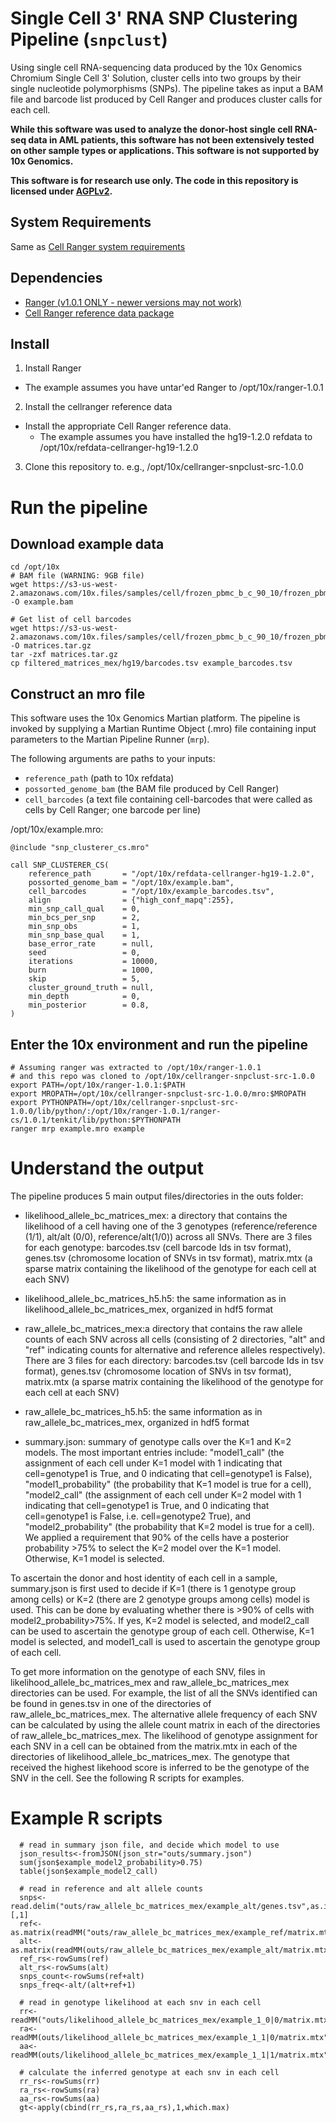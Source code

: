 # Single Cell 3' RNA SNP Clustering Pipeline (`snpclust`)

Using single cell RNA-sequencing data produced by the 10x Genomics Chromium Single Cell 3' Solution, cluster cells into two groups by their single nucleotide polymorphisms (SNPs). The pipeline takes as input a BAM file and barcode list produced by Cell Ranger and produces cluster calls for each cell.

**While this software was used to analyze the donor-host single cell RNA-seq data in AML patients, this software has not been extensively tested on other sample types or applications. This software is not supported by 10x Genomics.**

**This software is for research use only. The code in this repository is licensed under [AGPLv2](http://www.affero.org/agpl2.html).**

## System Requirements
Same as [Cell Ranger system requirements](https://support.10xgenomics.com/single-cell/software/overview/system-requirements)

## Dependencies
- [Ranger (v1.0.1 ONLY - newer versions may not work)](https://support.10xgenomics.com/developers/software)
- [Cell Ranger reference data package](https://support.10xgenomics.com/single-cell/software/downloads/latest)

## Install
1. Install Ranger
  * The example assumes you have untar'ed Ranger to /opt/10x/ranger-1.0.1

2. Install the cellranger reference data
  - Install the appropriate Cell Ranger reference data.
    * The example assumes you have installed the hg19-1.2.0 refdata to /opt/10x/refdata-cellranger-hg19-1.2.0

3. Clone this repository to. e.g., /opt/10x/cellranger-snpclust-src-1.0.0


# Run the pipeline

## Download example data
```
cd /opt/10x
# BAM file (WARNING: 9GB file)
wget https://s3-us-west-2.amazonaws.com/10x.files/samples/cell/frozen_pbmc_b_c_90_10/frozen_pbmc_b_c_90_10_possorted_genome_bam.bam -O example.bam

# Get list of cell barcodes
wget https://s3-us-west-2.amazonaws.com/10x.files/samples/cell/frozen_pbmc_b_c_90_10/frozen_pbmc_b_c_90_10_filtered_gene_bc_matrices.tar.gz -O matrices.tar.gz
tar -zxf matrices.tar.gz
cp filtered_matrices_mex/hg19/barcodes.tsv example_barcodes.tsv
```

## Construct an mro file
This software uses the 10x Genomics Martian platform. The pipeline is invoked by supplying a Martian Runtime Object (.mro) file containing input parameters to the Martian Pipeline Runner (`mrp`).

The following arguments are paths to your inputs:
- `reference_path` (path to 10x refdata)
- `possorted_genome_bam` (the BAM file produced by Cell Ranger)
- `cell_barcodes` (a text file containing cell-barcodes that were called as cells by Cell Ranger; one barcode per line)

/opt/10x/example.mro:
```
@include "snp_clusterer_cs.mro"

call SNP_CLUSTERER_CS(
    reference_path       = "/opt/10x/refdata-cellranger-hg19-1.2.0",
    possorted_genome_bam = "/opt/10x/example.bam",
    cell_barcodes        = "/opt/10x/example_barcodes.tsv",
    align                = {"high_conf_mapq":255},
    min_snp_call_qual    = 0,
    min_bcs_per_snp      = 2,
    min_snp_obs          = 1,
    min_snp_base_qual    = 1,
    base_error_rate      = null,
    seed                 = 0,
    iterations           = 10000,
    burn                 = 1000,
    skip                 = 5,
    cluster_ground_truth = null,
    min_depth            = 0,
    min_posterior        = 0.8,
)
```

## Enter the 10x environment and run the pipeline
```
# Assuming ranger was extracted to /opt/10x/ranger-1.0.1
# and this repo was cloned to /opt/10x/cellranger-snpclust-src-1.0.0
export PATH=/opt/10x/ranger-1.0.1:$PATH
export MROPATH=/opt/10x/cellranger-snpclust-src-1.0.0/mro:$MROPATH
export PYTHONPATH=/opt/10x/cellranger-snpclust-src-1.0.0/lib/python/:/opt/10x/ranger-1.0.1/ranger-cs/1.0.1/tenkit/lib/python:$PYTHONPATH
ranger mrp example.mro example
```

# Understand the output

The pipeline produces 5 main output files/directories in the outs folder:

- likelihood_allele_bc_matrices_mex: a directory that contains the likelihood of a cell having one of the 3 genotypes (reference/reference  (1/1), alt/alt (0/0), reference/alt(1/0)) across all SNVs. There are 3 files for each genotype: barcodes.tsv (cell barcode Ids in tsv format), genes.tsv (chromosome location of SNVs in tsv format), matrix.mtx (a sparse matrix containing the likelihood of the genotype for each cell at each SNV)

- likelihood_allele_bc_matrices_h5.h5: the same information as in likelihood_allele_bc_matrices_mex, organized in hdf5 format

- raw_allele_bc_matrices_mex:a directory that contains the raw allele counts of each SNV across all cells (consisting of 2 directories, "alt" and "ref" indicating counts for alternative and reference alleles respectively). There are 3 files for each directory: barcodes.tsv (cell barcode Ids in tsv format), genes.tsv (chromosome location of SNVs in tsv format), matrix.mtx (a sparse matrix containing the likelihood of the genotype for each cell at each SNV)

- raw_allele_bc_matrices_h5.h5: the same information as in raw_allele_bc_matrices_mex, organized in hdf5 format

- summary.json: summary of genotype calls over the K=1 and K=2 models. The most important entries include: "model1_call" (the assignment of each cell under K=1 model with 1 indicating that cell=genotype1 is True, and 0 indicating that cell=genotype1 is False), "model1_probability" (the probability that K=1 model is true for a cell), "model2_call" (the assignment of each cell under K=2 model with 1 indicating that cell=genotype1 is True, and 0 indicating that cell=genotype1 is False, i.e. cell=genotype2 True), and "model2_probability" (the probability that K=2 model is true for a cell). We applied a requirement that 90% of the cells have a posterior probability >75% to select the K=2 model over the K=1 model. Otherwise, K=1 model is selected.

To ascertain the donor and host identity of each cell in a sample, summary.json is first used to decide if K=1 (there is 1 genotype group among cells) or K=2 (there are 2 genotype groups among cells) model is used. This can be done by evaluating whether there is >90% of cells with model2_probability>75%. If yes, K=2 model is selected, and model2_call can be used to ascertain the genotype group of each cell. Otherwise, K=1 model is selected, and model1_call is used to ascertain the genotype group of each cell.

To get more information on the genotype of each SNV, files in likelihood_allele_bc_matrices_mex and raw_allele_bc_matrices_mex directories can be used. For example, the list of all the SNVs identified can be found in genes.tsv in one of the directories of raw_allele_bc_matrices_mex. The alternative allele frequency of each SNV can be calculated by using the allele count matrix in each of the directories of raw_allele_bc_matrices_mex. The likelihood of genotype assignment for each SNV in a cell can be obtained from the matrix.mtx in each of the directories of likelihood_allele_bc_matrices_mex. The genotype that received the highest likehood score is inferred to be the genotype of the SNV in the cell. See the following R scripts for examples.

# Example R scripts
```
  # read in summary json file, and decide which model to use
  json_results<-fromJSON(json_str="outs/summary.json")
  sum(json$example_model2_probability>0.75)
  table(json$example_model2_call)

  # read in reference and alt allele counts
  snps<-read.delim("outs/raw_allele_bc_matrices_mex/example_alt/genes.tsv",as.is=T,header=F)[,1]
  ref<-as.matrix(readMM("outs/raw_allele_bc_matrices_mex/example_ref/matrix.mtx"))
  alt<-as.matrix(readMM(outs/raw_allele_bc_matrices_mex/example_alt/matrix.mtx"))
  ref_rs<-rowSums(ref)
  alt_rs<-rowSums(alt)
  snps_count<-rowSums(ref+alt)
  snps_freq<-alt/(alt+ref+1)

  # read in genotype likelihood at each snv in each cell
  rr<-readMM("outs/likelihood_allele_bc_matrices_mex/example_1_0|0/matrix.mtx")
  ra<-readMM(outs/likelihood_allele_bc_matrices_mex/example_1_1|0/matrix.mtx")
  aa<-readMM(outs/likelihood_allele_bc_matrices_mex/example_1_1|1/matrix.mtx"))

  # calculate the inferred genotype at each snv in each cell
  rr_rs<-rowSums(rr)
  ra_rs<-rowSums(ra)
  aa_rs<-rowSums(aa)
  gt<-apply(cbind(rr_rs,ra_rs,aa_rs),1,which.max)

  ```
